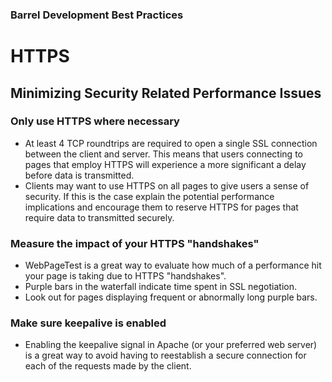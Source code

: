 ### Barrel Development Best Practices

# HTTPS

## Minimizing Security Related Performance Issues

### Only use HTTPS where necessary
- At least 4 TCP roundtrips are required to open a single SSL connection between the client and server. This means that users connecting to pages that employ HTTPS will experience a more significant a delay before data is transmitted.
- Clients may want to use HTTPS on all pages to give users a sense of security. If this is the case explain the potential performance implications and encourage them to reserve HTTPS for pages that require data to transmitted securely.

### Measure the impact of your HTTPS "handshakes"
- WebPageTest is a great way to evaluate how much of a performance hit your page is taking due to HTTPS "handshakes".
- Purple bars in the waterfall indicate time spent in SSL negotiation.
- Look out for pages displaying frequent or abnormally long purple bars.

### Make sure keepalive is enabled
- Enabling the keepalive signal in Apache (or your preferred web server) is a great way to avoid having to reestablish a secure connection for each of the requests made by the client.
